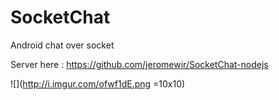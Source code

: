 SocketChat
==========

Android chat over socket

Server here : https://github.com/jeromewir/SocketChat-nodejs

![](http://i.imgur.com/ofwf1dE.png =10x10)
